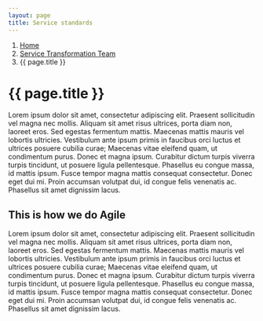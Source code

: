 ```yaml
---
layout: page
title: Service standards
---
```


1. [Home](../)
2. [Service Transformation Team](../Service-Transformation-Team)
3. {{ page.title }}

# {{ page.title }}

Lorem ipsum dolor sit amet, consectetur adipiscing elit. Praesent sollicitudin vel magna nec mollis. Aliquam sit amet risus ultrices, porta diam non, laoreet eros. Sed egestas fermentum mattis. Maecenas mattis mauris vel lobortis ultricies. Vestibulum ante ipsum primis in faucibus orci luctus et ultrices posuere cubilia curae; Maecenas vitae eleifend quam, ut condimentum purus. Donec et magna ipsum. Curabitur dictum turpis viverra turpis tincidunt, ut posuere ligula pellentesque. Phasellus eu congue massa, id mattis ipsum. Fusce tempor magna mattis consequat consectetur. Donec eget dui mi. Proin accumsan volutpat dui, id congue felis venenatis ac. Phasellus sit amet dignissim lacus.

## This is how we do Agile

Lorem ipsum dolor sit amet, consectetur adipiscing elit. Praesent sollicitudin vel magna nec mollis. Aliquam sit amet risus ultrices, porta diam non, laoreet eros. Sed egestas fermentum mattis. Maecenas mattis mauris vel lobortis ultricies. Vestibulum ante ipsum primis in faucibus orci luctus et ultrices posuere cubilia curae; Maecenas vitae eleifend quam, ut condimentum purus. Donec et magna ipsum. Curabitur dictum turpis viverra turpis tincidunt, ut posuere ligula pellentesque. Phasellus eu congue massa, id mattis ipsum. Fusce tempor magna mattis consequat consectetur. Donec eget dui mi. Proin accumsan volutpat dui, id congue felis venenatis ac. Phasellus sit amet dignissim lacus.
